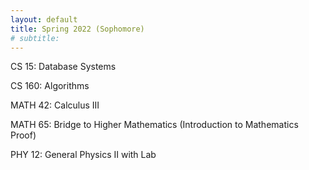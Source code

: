 ```yaml
---
layout: default
title: Spring 2022 (Sophomore)
# subtitle:
---
```

CS 15: Database Systems  

CS 160: Algorithms  

MATH 42: Calculus III  

MATH 65: Bridge to Higher Mathematics (Introduction to Mathematics Proof)  

PHY 12: General Physics II with Lab
